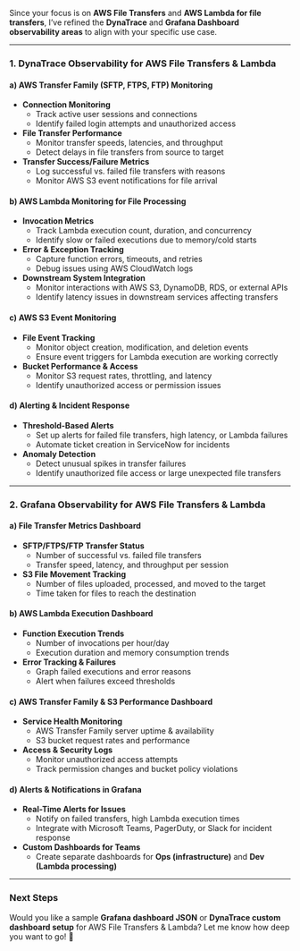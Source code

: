 Since your focus is on **AWS File Transfers** and **AWS Lambda for file transfers**, I’ve refined the **DynaTrace** and **Grafana Dashboard observability areas** to align with your specific use case.

---

### **1. DynaTrace Observability for AWS File Transfers & Lambda**  

#### **a) AWS Transfer Family (SFTP, FTPS, FTP) Monitoring**  
- **Connection Monitoring**  
  - Track active user sessions and connections  
  - Identify failed login attempts and unauthorized access  
- **File Transfer Performance**  
  - Monitor transfer speeds, latencies, and throughput  
  - Detect delays in file transfers from source to target  
- **Transfer Success/Failure Metrics**  
  - Log successful vs. failed file transfers with reasons  
  - Monitor AWS S3 event notifications for file arrival  

#### **b) AWS Lambda Monitoring for File Processing**  
- **Invocation Metrics**  
  - Track Lambda execution count, duration, and concurrency  
  - Identify slow or failed executions due to memory/cold starts  
- **Error & Exception Tracking**  
  - Capture function errors, timeouts, and retries  
  - Debug issues using AWS CloudWatch logs  
- **Downstream System Integration**  
  - Monitor interactions with AWS S3, DynamoDB, RDS, or external APIs  
  - Identify latency issues in downstream services affecting transfers  

#### **c) AWS S3 Event Monitoring**  
- **File Event Tracking**  
  - Monitor object creation, modification, and deletion events  
  - Ensure event triggers for Lambda execution are working correctly  
- **Bucket Performance & Access**  
  - Monitor S3 request rates, throttling, and latency  
  - Identify unauthorized access or permission issues  

#### **d) Alerting & Incident Response**  
- **Threshold-Based Alerts**  
  - Set up alerts for failed file transfers, high latency, or Lambda failures  
  - Automate ticket creation in ServiceNow for incidents  
- **Anomaly Detection**  
  - Detect unusual spikes in transfer failures  
  - Identify unauthorized file access or large unexpected file transfers  

---

### **2. Grafana Observability for AWS File Transfers & Lambda**  

#### **a) File Transfer Metrics Dashboard**  
- **SFTP/FTPS/FTP Transfer Status**  
  - Number of successful vs. failed file transfers  
  - Transfer speed, latency, and throughput per session  
- **S3 File Movement Tracking**  
  - Number of files uploaded, processed, and moved to the target  
  - Time taken for files to reach the destination  

#### **b) AWS Lambda Execution Dashboard**  
- **Function Execution Trends**  
  - Number of invocations per hour/day  
  - Execution duration and memory consumption trends  
- **Error Tracking & Failures**  
  - Graph failed executions and error reasons  
  - Alert when failures exceed thresholds  

#### **c) AWS Transfer Family & S3 Performance Dashboard**  
- **Service Health Monitoring**  
  - AWS Transfer Family server uptime & availability  
  - S3 bucket request rates and performance  
- **Access & Security Logs**  
  - Monitor unauthorized access attempts  
  - Track permission changes and bucket policy violations  

#### **d) Alerts & Notifications in Grafana**  
- **Real-Time Alerts for Issues**  
  - Notify on failed transfers, high Lambda execution times  
  - Integrate with Microsoft Teams, PagerDuty, or Slack for incident response  
- **Custom Dashboards for Teams**  
  - Create separate dashboards for **Ops (infrastructure)** and **Dev (Lambda processing)**  

---

### **Next Steps**  
Would you like a sample **Grafana dashboard JSON** or **DynaTrace custom dashboard setup** for AWS File Transfers & Lambda? Let me know how deep you want to go! 🚀
